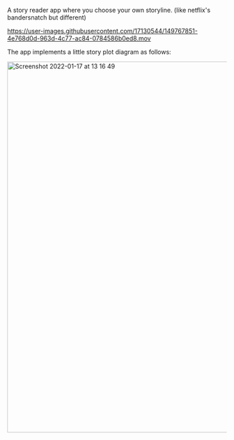 A story reader app where you choose your own storyline.
(like netflix's bandersnatch but different)


https://user-images.githubusercontent.com/17130544/149767851-4e768d0d-963d-4c77-ac84-0784586b0ed8.mov


The app implements a little story plot diagram as follows:

<img width="851" alt="Screenshot 2022-01-17 at 13 16 49" src="https://user-images.githubusercontent.com/17130544/149768119-8a3129ad-20ae-4a55-95e2-26d3ffb5d3e9.png">
